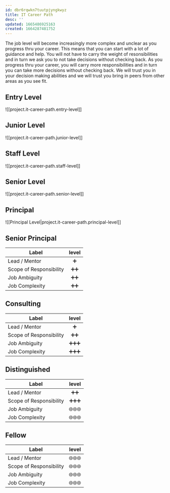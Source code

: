 ```yaml
---
id: dbr6rqwkn7tuutpjyngkwyz
title: IT Career Path
desc: ''
updated: 1665486925163
created: 1664287481752
---
```


The job level will become increasingly more complex and unclear as you progress thru your career.
This means that you can start with a lot of guidance and help.
You will not have to carry the weight of resonsibilities
and in turn we ask you to not take decisions without checking back.
As you progress thru your career,
you will carry more responsibilities
and in turn you can take more decisions without checking back.
We will trust you in your decision making abilities
and we will trust you bring in peers from other areas as you see fit.

## Entry Level

![[project.it-career-path.entry-level]]

## Junior Level

![[project.it-career-path.junior-level]]

## Staff Level

![[project.it-career-path.staff-level]]

## Senior Level

![[project.it-career-path.senior-level]]


## Principal

![[Principal Level|project.it-career-path.principal-level]]

## Senior Principal

| Label                   | level |
| ----------------------- | :---: |
| Lead / Mentor           |   ➕   |
| Scope of Responsibility |  ➕➕   |
| Job Ambiguity           |  ➕➕   |
| Job Complexity          |  ➕➕   |

## Consulting

| Label                   | level |
| ----------------------- | :---: |
| Lead / Mentor           |   ➕   |
| Scope of Responsibility |  ➕➕   |
| Job Ambiguity           |  ➕➕➕  |
| Job Complexity          |  ➕➕➕  |

## Distinguished

| Label                   | level |
| ----------------------- | :---: |
| Lead / Mentor           |  ➕➕   |
| Scope of Responsibility |  ➕➕➕  |
| Job Ambiguity           |  🌐🌐🌐  |
| Job Complexity          |  🌐🌐🌐  |

## Fellow

| Label                   | level |
| ----------------------- | :---: |
| Lead / Mentor           |  🌐🌐🌐  |
| Scope of Responsibility |  🌐🌐🌐  |
| Job Ambiguity           |  🌐🌐🌐  |
| Job Complexity          |  🌐🌐🌐  |
